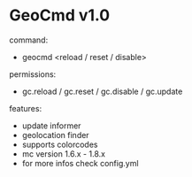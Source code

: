 # GeoCmd v1.0

command:
  - geocmd <reload / reset / disable>

permissions:
  - gc.reload / gc.reset / gc.disable / gc.update

features:
 - update informer
 - geolocation finder
 - supports colorcodes
 - mc version 1.6.x - 1.8.x
 - for more infos check config.yml
